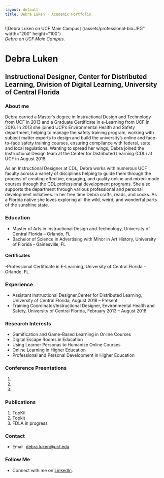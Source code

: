 ```yaml
---
layout: default
title: Debra Luken - Academic Portfolio
---
```

 ![Debra Luken on UCF Main Campus] (/assets/professional-bio.JPG" width="200" height="100")  
*Debra on UCF Main Campus.*


# Debra Luken

## Instructional Designer, Center for Distributed Learning, Division of Digital Learning, University of Central Florida  

### About me
Debra earned a Master’s degree in Instructional Design and Technology from UCF in 2013 and a Graduate Certificate in e-Learning from UCF in 2016. In 2013 she joined  UCF’s Environmental Health and Safety department, helping to manage the safety training program, working with subject matter experts to design and build the university’s online and face-to-face safety training courses, ensuring compliance with federal, state, and local regulations. Wanting to spread her wings, Debra joined the Instructional Design team at the Center for Distributed Learning (CDL) at UCF in August 2018.

As an Instructional Designer at CDL, Debra works with numerous UCF faculty across a variety of disciplines helping to guide them through the process of creating effective, engaging, and quality online and mixed-mode courses through the CDL professional development programs. She also supports the department through various professional and personal development initiatives.
In  her free time Debra crafts, reads, and cooks. As a Florida native she loves exploring all the wild, weird, and wonderful parts of the sunshine state.

### Education

- Master of Arts in Instructional Design and Technology, University of Central Florida – Orlando, FL  
- Bachelor of Science in Advertising with Minor in Art History, University of Florida - Gainesville, FL

#### Certificates
-Professional Certificate in E-Learning, University of Central Florida – Orlando, FL

### Experience

- Assistant Instructional Designer,Center for Distributed Learning, University of Central Florida, August 2018 – Present
- Training Coordinator/Instructional Designer, Environmental Health and Safety, University of Central Florida, February 2013 – August 2018
  
### Research Interests
- Gamification and Game-Based Learning in Online Courses
- Digital Escape Rooms in Education
- Using Learner Personas to Humanize Online Courses
- Online Learning in Higher Education
- Professional and Personal Development in Higher Education

### Conference Preentations 

1. 
2.  
3.  

### Publications

1. TopKit
2. Topkit
3. FDLA in progress

### Contact
- Email: debra.luken@ucf.edu

### Follow Me

- Connect with me on [LinkedIn](https://www.linkedin.com/in/debra-luken).



